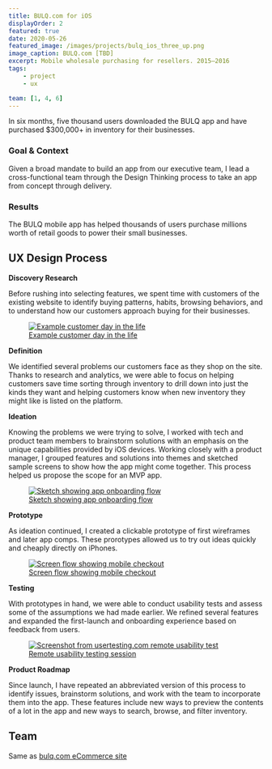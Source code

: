 ```yaml
---
title: BULQ.com for iOS
displayOrder: 2
featured: true
date: 2020-05-26
featured_image: /images/projects/bulq_ios_three_up.png
image_caption: BULQ.com [TBD]
excerpt: Mobile wholesale purchasing for resellers. 2015–2016
tags:
    - project
    - ux

team: [1, 4, 6]
---
```


In six months, <span class="font-extrabold">five thousand</span> users downloaded the BULQ app and have purchased <span class="font-extrabold">$300,000+</span> in inventory for their businesses.

### Goal & Context

Given a broad mandate to build an app from our executive team, I lead a cross-functional team through the Design Thinking process to take an app from concept through delivery.

### Results

The BULQ mobile app has helped thousands of users purchase millions worth of retail goods to power their small businesses.

## UX Design Process

**Discovery Research**

Before rushing into selecting features, we spent time with customers of the existing website to identify buying patterns, habits, browsing behaviors, and to understand how our customers approach buying for their businesses.

<figure class="p-6 rounded-lg mt-10 mb-8 md:mt-8 shadow">
  <a href="/images/projects/bulq-customer-timeline.png">
    <img data-lazy="/images/projects/bulq-customer-timeline.png" alt="Example customer day in the life">
    <figcaption class="text-center text-sm italic text-gray-600 mt-4">Example customer day in the life</figcaption>
  </a>
</figure>  

**Definition**  

We identified several problems our customers face as they shop on the site. Thanks to research and analytics, we were able to focus on helping customers save time sorting through inventory to drill down into just the kinds they want and helping customers know when new inventory they might like is listed on the platform.

**Ideation**  

Knowing the problems we were trying to solve, I worked with tech and product team members to brainstorm solutions with an emphasis on the unique capabilities provided by iOS devices. Working closely with a product manager, I grouped features and solutions into themes and sketched sample screens to show how the app might come together. This process helped us propose the scope for an MVP app.

<figure class="p-6 rounded-lg mt-10 mb-8 md:mt-8 shadow">
  <a href="/images/projects/bulq-app-onboarding-sketch.png">
    <img data-lazy="/images/projects/bulq-app-onboarding-sketch.png" alt="Sketch showing app onboarding flow">
    <figcaption class="text-center text-sm italic text-gray-600 mt-4">Sketch showing app onboarding flow</figcaption>
  </a>
</figure>  

**Prototype**  

As ideation continued, I created a clickable prototype of first wireframes and later app comps. These prorotypes allowed us to try out ideas quickly and cheaply directly on iPhones.

<figure class="p-6 rounded-lg mt-10 mb-8 md:mt-8 shadow">
  <a href="/images/projects/bulq-ios-app-checkout-flows.png">
    <img data-lazy="/images/projects/bulq-ios-app-checkout-flows.png" alt="Screen flow showing mobile checkout">
    <figcaption class="text-center text-sm italic text-gray-600 mt-4">Screen flow showing mobile checkout</figcaption>
  </a>
</figure>

**Testing**  

With prototypes in hand, we were able to conduct usability tests and assess some of the assumptions we had made earlier. We refined several features and expanded the first-launch and onboarding experience based on feedback from users.

<figure class="p-6 rounded-lg mt-10 mb-8 md:mt-8 shadow">
  <a href="/images/projects/bulq-app-usability-test.png">
    <img data-lazy="/images/projects/bulq-app-usability-test.png" alt="Screenshot from usertesting.com remote usability test">
    <figcaption class="text-center text-sm italic text-gray-600 mt-4">Remote usability testing session</figcaption>
  </a>
</figure>

**Product Roadmap**  

Since launch, I have repeated an abbreviated version of this process to identify issues, brainstorm solutions, and work with the team to incorporate them into the app. These features include new ways to preview the contents of a lot in the app and new ways to search, browse, and filter inventory.


## Team
Same as <a href="/projects/bulq/">bulq.com eCommerce site</a>
